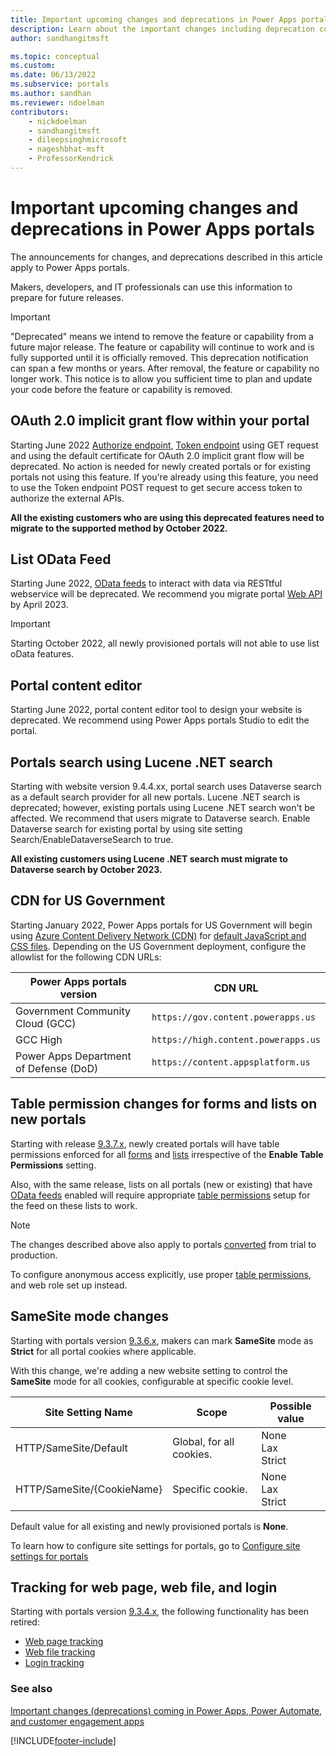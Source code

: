 ```yaml
---
title: Important upcoming changes and deprecations in Power Apps portals
description: Learn about the important changes including deprecation coming soon to Power Apps portals.
author: sandhangitmsft

ms.topic: conceptual
ms.custom: 
ms.date: 06/13/2022
ms.subservice: portals
ms.author: sandhan
ms.reviewer: ndoelman
contributors:
    - nickdoelman
    - sandhangitmsft
    - dileepsinghmicrosoft
    - nageshbhat-msft
    - ProfessorKendrick
---
```


# Important upcoming changes and deprecations in Power Apps portals

The announcements for changes, and deprecations described in this article apply to Power Apps portals.

Makers, developers, and IT professionals can use this information to prepare for future releases.

> [!IMPORTANT]
> "Deprecated" means we intend to remove the feature or capability from a future major release. The feature or capability will continue to work and is fully supported until it is officially removed. This deprecation notification can span a few months or years. After removal, the feature or capability no longer work. This notice is to allow you sufficient time to plan and update your code before the feature or capability is removed.

## OAuth 2.0 implicit grant flow within your portal 

Starting June 2022 [Authorize endpoint](oauth-implicit-grant-flow.md#authorize-endpoint-details), [Token endpoint](oauth-implicit-grant-flow.md#token-endpoint-details) using GET request and using the default certificate for OAuth 2.0 implicit grant flow will be deprecated. No action is needed for newly created portals or for existing portals not using this feature. If you're already using this feature, you need to use the Token endpoint POST request to get secure access token to authorize the external APIs. 

**All the existing customers who are using this deprecated features need to migrate to the supported method by October 2022.**   

## List OData Feed 

Starting June 2022, [OData feeds](configure/entity-lists.md#list-odata-feeds) to interact with data via RESTtful webservice will be deprecated. We recommend you migrate portal [Web API](web-api-overview.md) by April 2023. 

> [!Important] 
> Starting October 2022, all newly provisioned portals will not able to use list oData features. 

## Portal content editor

Starting June 2022, portal content editor tool to design your website is deprecated. We recommend using Power Apps portals Studio to edit the portal.

## Portals search using Lucene .NET search 

Starting with website version 9.4.4.xx, portal search uses Dataverse search as a default search provider for all new portals. Lucene .NET search is deprecated; however, existing portals using Lucene .NET search won't be affected. We recommend that users migrate to Dataverse search. Enable Dataverse search for existing portal by using site setting Search/EnableDataverseSearch to true.

**All existing customers using Lucene .NET search must migrate to Dataverse search by October 2023.**

## CDN for US Government

Starting January 2022, Power Apps portals for US Government will begin using [Azure Content Delivery Network (CDN)](/azure/cdn/cdn-overview) for [default JavaScript and CSS files](faq.yml#do-portals-use-any-static-content-from-cdns--content-delivery-network--that-i-need-to-allow-list-). Depending on the US Government deployment, configure the allowlist for the following CDN URLs:

| Power Apps portals version | CDN URL |
| - | - |
| Government Community Cloud (GCC) | `https://gov.content.powerapps.us` |
| GCC High | `https://high.content.powerapps.us` |
| Power Apps Department of Defense (DoD) | `https://content.appsplatform.us` |

## Table permission changes for forms and lists on new portals

Starting with release [9.3.7.x](/power-platform/released-versions/portals/portalupdate1), newly created portals will have table permissions enforced for all [forms](configure/entity-forms.md#secure-your-forms) and [lists](configure/entity-lists.md#securing-lists) irrespective of the **Enable Table Permissions** setting.

Also, with the same release, lists on all portals (new or existing) that have [OData feeds](configure/entity-lists.md#list-odata-feeds) enabled will require appropriate [table permissions](configure/entity-permissions-studio.md) setup for the feed on these lists to work.

> [!NOTE]
> The changes described above also apply to portals [converted](admin/convert-portal.md) from trial to production.

To configure anonymous access explicitly, use proper [table permissions](configure/entity-permissions-studio.md), and web role set up instead.

## SameSite mode changes

Starting with portals version [9.3.6.x](versions/version-9.3.6.x.md), makers can mark **SameSite** mode as **Strict** for all portal cookies where applicable.  

With this change, we're adding a new website setting to control the **SameSite** mode for all cookies, configurable at specific cookie level.

| Site Setting Name | Scope | Possible value |
| - | - | - |
| HTTP/SameSite/Default | Global, for all cookies. | None <br> Lax <br> Strict |
| HTTP/SameSite/{CookieName} | Specific cookie. | None <br> Lax <br> Strict |

Default value for all existing and newly provisioned portals is **None**.

To learn how to configure site settings for portals, go to [Configure site settings for portals](configure/configure-site-settings.md)

## Tracking for web page, web file, and login

Starting with portals version [9.3.4.x](versions/version-9.3.4.x.md), the following functionality has been retired:

- [Web page tracking](admin/portal-checker-analysis.md#web-page-tracking-enabled)
- [Web file tracking](admin/portal-checker-analysis.md#web-file-tracking-enabled)
- [Login tracking](admin/portal-checker-analysis.md#login-tracking-enabled)

### See also

[Important changes (deprecations) coming in Power Apps, Power Automate, and customer engagement apps](/power-platform/important-changes-coming)

[!INCLUDE[footer-include](../../includes/footer-banner.md)]